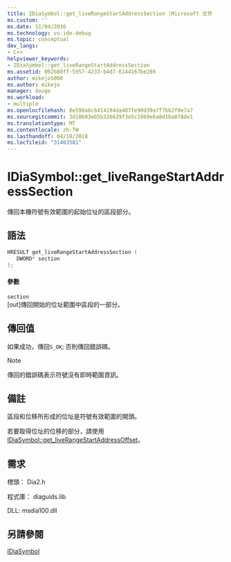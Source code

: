 ```yaml
---
title: IDiaSymbol::get_liveRangeStartAddressSection |Microsoft 文件
ms.custom: ''
ms.date: 11/04/2016
ms.technology: vs-ide-debug
ms.topic: conceptual
dev_langs:
- C++
helpviewer_keywords:
- IDiaSymbol::get_liveRangeStartAddressSection
ms.assetid: 892b80ff-5957-4233-b4d7-6144167be289
author: mikejo5000
ms.author: mikejo
manager: douge
ms.workload:
- multiple
ms.openlocfilehash: 8e598a6c6414194da487fe90d39a7f7bb2f0e7a7
ms.sourcegitcommit: 3d10b93eb5b326639f3e5c19b9e6a8d1ba078de1
ms.translationtype: MT
ms.contentlocale: zh-TW
ms.lasthandoff: 04/18/2018
ms.locfileid: "31463581"
---
```

# <a name="idiasymbolgetliverangestartaddresssection"></a>IDiaSymbol::get_liveRangeStartAddressSection
傳回本機符號有效範圍的起始位址的區段部分。  
  
## <a name="syntax"></a>語法  
  
```C++  
HRESULT get_liveRangeStartAddressSection (   
   DWORD* section  
);  
```  
  
#### <a name="parameters"></a>參數  
 `section`  
 [out]傳回開始的位址範圍中區段的一部分。  
  
## <a name="return-value"></a>傳回值  
 如果成功，傳回`S_OK`; 否則傳回錯誤碼。  
  
> [!NOTE]
>  傳回的錯誤碼表示符號沒有即時範圍資訊。  
  
## <a name="remarks"></a>備註  
 區段和位移所形成的位址是符號有效範圍的開頭。  
  
 若要取得位址的位移的部分，請使用[IDiaSymbol::get_liveRangeStartAddressOffset](../../debugger/debug-interface-access/idiasymbol-get-liverangestartaddressoffset.md)。  
  
## <a name="requirements"></a>需求  
 標頭： Dia2.h  
  
 程式庫： diaguids.lib  
  
 DLL: msdia100.dll  
  
## <a name="see-also"></a>另請參閱  
 [IDiaSymbol](../../debugger/debug-interface-access/idiasymbol.md)